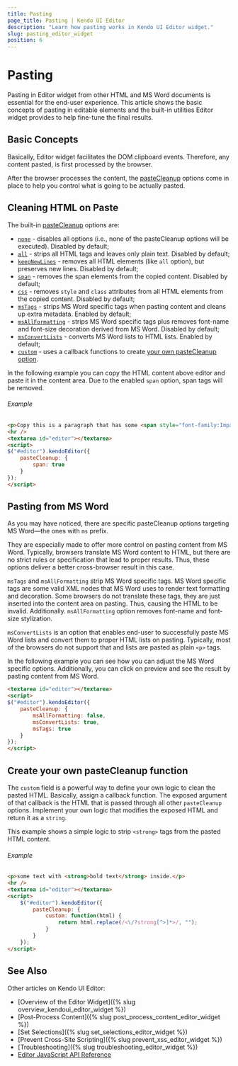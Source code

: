 ```yaml
---
title: Pasting
page_title: Pasting | Kendo UI Editor
description: "Learn how pasting works in Kendo UI Editor widget."
slug: pasting_editor_widget
position: 6
---
```


# Pasting

Pasting in Editor widget from other HTML and MS Word documents is essential for the end-user experience. This article shows the basic concepts of pasting in editable elements and the built-in utilities Editor widget provides to help fine-tune the final results.

## Basic Concepts

Basically, Editor widget facilitates the DOM clipboard events. Therefore, any content pasted, is first processed by the browser.

After the browser processes the content, the [pasteCleanup](/api/web/editor#configuration-pasteCleanup) options come in place to help you control what is going to be actually pasted.

## Cleaning HTML on Paste

The built-in [pasteCleanup](/api/web/editor#configuration-pasteCleanup) options are:

* [`none`](/api/web/editor#configuration-pasteCleanup.none) - disables all options (i.e., none of the pasteCleanup options will be executed). Disabled by default;
* [`all`](/api/web/editor#configuration-pasteCleanup.all) - strips all HTML tags and leaves only plain text. Disabled by default;
* [`keepNewLines`](/api/web/editor#configuration-pasteCleanup.keepNewLines) - removes all HTML elements (like `all` option), but preserves new lines. Disabled by default;
* [`span`](/api/web/editor#configuration-pasteCleanup.span) - removes the span elements from the copied content. Disabled by default;
* [`css`](/api/web/editor#configuration-pasteCleanup.css) - removes `style` and `class` attributes from all HTML elements from the copied content. Disabled by default;
* [`msTags`](/api/web/editor#configuration-pasteCleanup.msTags) - strips MS Word specific tags when pasting content and cleans up extra metadata. Enabled by default;
* [`msAllFormatting`](/api/web/editor#configuration-pasteCleanup.msAllFormatting) - strips MS Word specific tags plus removes font-name and font-size decoration derived from MS Word. Disabled by default;
* [`msConvertLists`](/api/web/editor#configuration-pasteCleanup.msConvertLists) - converts MS Word lists to HTML lists. Enabled by default;
* [`custom`](/api/web/editor#configuration-pasteCleanup.custom) - uses a callback functions to create [your own pasteCleanup option](#create-your-own-pastecleanup-fucntion).

In the following example you can copy the HTML content above editor and paste it in the content area. Due to the enabled `span` option, span tags will be removed.

###### Example

```html
<p>Copy this is a paragraph that has some <span style="font-family:Impact, Charcoal, sans-serif;">inline </span><span style="font-family:Impact, Charcoal, sans-serif;color:#ffffff;background-color:#3366ff;">styles</span>. And paste it in editor.</p>
<hr />
<textarea id="editor"></textarea>
<script>
$("#editor").kendoEditor({
    pasteCleanup: {
        span: true
    }
});
</script>
````

## Pasting from MS Word

As you may have noticed, there are specific pasteCleanup options targeting MS Word—the ones with `ms` prefix. 

They are especially made to offer more control on pasting content from MS Word. Typically, browsers translate MS Word content to HTML, but there are no strict rules or specification that lead to proper results. Thus, these options deliver a better cross-browser result in this case. 

`msTags` and `msAllFormatting` strip MS Word specific tags. MS Word specific tags are some valid XML nodes that MS Word uses to render text formatting and decoration. Some browsers do not translate these tags, they are just inserted into the content area on pasting. Thus, causing the HTML to be invalid. Additionally. `msAllFormatting` option removes font-name and font-size stylization. 

`msConvertLists` is an option that enables end-user to successfully paste MS Word lists and convert them to proper HTML lists on pasting. Typically, most of the browsers do not support that and lists are pasted as plain `<p>` tags.

In the following example you can see how you can adjust the MS Word specific options. Additionally, you can click on preview and see the result by pasting content from MS Word. 

```html
<textarea id="editor"></textarea>
<script>
$("#editor").kendoEditor({
    pasteCleanup: {
        msAllFormatting: false,
        msConvertLists: true,
        msTags: true
    }
});
</script>
````

## Create your own pasteCleanup function

The `custom` field is a powerful way to define your own logic to clean the pasted HTML. Basically, assign a callback function. The exposed argument of that callback is the HTML that is passed through all other `pasteCleanup` options. Implement your own logic that modifies the exposed HTML and return it as a `string`.

This example shows a simple logic to strip `<strong>` tags from the pasted HTML content.

###### Example

```html
<p>some text with <strong>bold text</strong> inside.</p>
<hr />
<textarea id="editor"></textarea>
<script>
    $("#editor").kendoEditor({
        pasteCleanup: {
            custom: function(html) {
                return html.replace(/<\/?strong[^>]*>/, "");
            }
        }
    });
</script>
```` 

## See Also

Other articles on Kendo UI Editor:

* [Overview of the Editor Widget]({% slug overview_kendoui_editor_widget %})
* [Post-Process Content]({% slug post_process_content_editor_widget %})
* [Set Selections]({% slug set_selections_editor_widget %})
* [Prevent Cross-Site Scripting]({% slug prevent_xss_editor_widget %})
* [Troubleshooting]({% slug troubleshooting_editor_widget %})
* [Editor JavaScript API Reference](/api/javascript/ui/editor)


